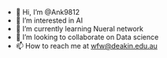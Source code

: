 - 👋 Hi, I’m @Ank9812
- 👀 I’m interested in AI
- 🌱 I’m currently learning Nueral network 
- 💞️ I’m looking to collaborate on Data science
- 📫 How to reach me at wfw@deakin.edu.au

<!---
Ank9812/Ank9812 is a ✨ special ✨ repository because its `README.md` (this file) appears on your GitHub profile.
You can click the Preview link to take a look at your changes.
--->
